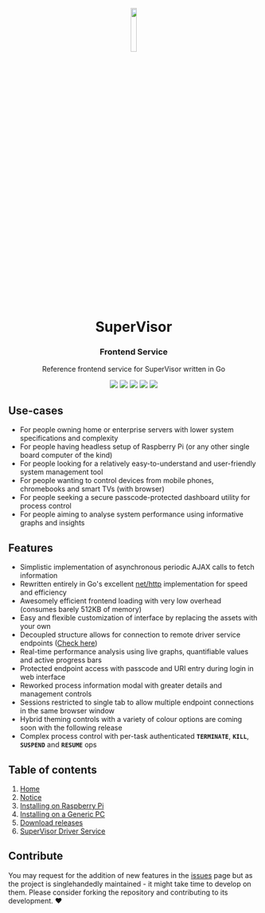 <p align="center">
  <img width="15%" src="https://github.com/t0xic0der/supervisor-frontend-service/blob/initial-documentation/pictures/mainicon.svg" />
</p>

<h1 align="center">SuperVisor</h1>
<h3 align="center">Frontend Service</h3>
<p align="center">Reference frontend service for SuperVisor written in Go</p>


<p align="center">
    <img src="https://img.shields.io/github/issues/t0xic0der/supervisor-frontend-service?style=flat-square&logo=appveyor&color=teal">
    <img src="https://img.shields.io/github/forks/t0xic0der/supervisor-frontend-service?style=flat-square&logo=appveyor&color=teal">
    <img src="https://img.shields.io/github/stars/t0xic0der/supervisor-frontend-service?style=flat-square&logo=appveyor&color=teal">
    <img src="https://img.shields.io/github/license/t0xic0der/supervisor-frontend-service?style=flat-square&logo=appveyor&color=teal">
    <img src="https://img.shields.io/github/watchers/t0xic0der/supervisor-frontend-service?style=flat-square&color=teal&logo=appveyor">
</p>

## Use-cases
- For people owning home or enterprise servers with lower system specifications and complexity
- For people having headless setup of Raspberry Pi (or any other single board computer of the kind)
- For people looking for a relatively easy-to-understand and user-friendly system management tool
- For people wanting to control devices from mobile phones, chromebooks and smart TVs (with browser)
- For people seeking a secure passcode-protected dashboard utility for process control
- For people aiming to analyse system performance using informative graphs and insights

## Features
- Simplistic implementation of asynchronous periodic AJAX calls to fetch information
- Rewritten entirely in Go's excellent [net/http](https://golang.org/pkg/net/http/) implementation for speed and efficiency
- Awesomely efficient frontend loading with very low overhead (consumes barely 512KB of memory)
- Easy and flexible customization of interface by replacing the assets with your own
- Decoupled structure allows for connection to remote driver service endpoints ([Check here](https://github.com/t0xic0der/supervisor-driver-service))
- Real-time performance analysis using live graphs, quantifiable values and active progress bars
- Protected endpoint access with passcode and URI entry during login in web interface
- Reworked process information modal with greater details and management controls
- Sessions restricted to single tab to allow multiple endpoint connections in the same browser window
- Hybrid theming controls with a variety of colour options are coming soon with the following release
- Complex process control with per-task authenticated **`TERMINATE`**, **`KILL`**, **`SUSPEND`** and **`RESUME`** ops

## Table of contents
1. [Home](https://github.com/t0xic0der/supervisor-frontend-service/wiki)
2. [Notice](https://github.com/t0xic0der/supervisor-frontend-service/wiki/Notice)
3. [Installing on Raspberry Pi](https://github.com/t0xic0der/supervisor-frontend-service/wiki/Installing-on-Raspberry-Pi)
4. [Installing on a Generic PC](https://github.com/t0xic0der/supervisor-frontend-service/wiki/Installing-on-a-Generic-PC)
5. [Download releases](https://github.com/t0xic0der/supervisor-frontend-service/releases)
6. [SuperVisor Driver Service](https://github.com/t0xic0der/supervisor-driver-service)

## Contribute
You may request for the addition of new features in the [issues](https://github.com/t0xic0der/supervisor-frontend-service/issues) page but as the project is singlehandedly maintained - it might take time to develop on them. Please consider forking the repository and contributing to its development. :heart:
